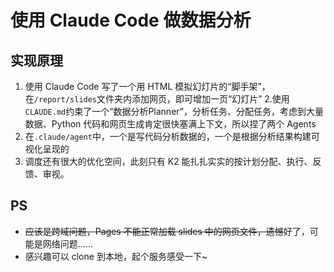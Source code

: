 # 使用 Claude Code 做数据分析

## 实现原理

1. 使用 Claude Code 写了一个用 HTML 模拟幻灯片的“脚手架”，在`/report/slides`文件夹内添加网页，即可增加一页“幻灯片”
2.使用`CLAUDE.md`约束了一个“数据分析Planner”，分析任务、分配任务，考虑到大量数据、Python 代码和网页生成肯定很快塞满上下文，所以捏了两个 Agents
3. 在`.claude/agent`中，一个是写代码分析数据的，一个是根据分析结果构建可视化呈现的
4. 调度还有很大的优化空间，此刻只有 K2 能扎扎实实的按计划分配、执行、反馈、审视。

## PS
- ~~应该是跨域问题，Pages 不能正常加载 slides 中的网页文件，遗憾~~好了，可能是网络问题……
- 感兴趣可以 clone 到本地，起个服务感受一下~
